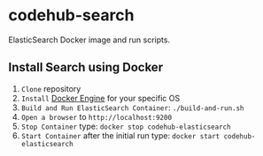 # codehub-search
ElasticSearch Docker image and run scripts.

## Install Search using Docker
1. `Clone` repository
1. `Install` [Docker Engine](https://docs.docker.com/) for your specific OS
1. `Build and Run ElasticSearch Container`: `./build-and-run.sh`
1. `Open a browser` to `http://localhost:9200`
1. `Stop Container` type: `docker stop codehub-elasticsearch`
1. `Start Container` after the initial run type: `docker start codehub-elasticsearch`

